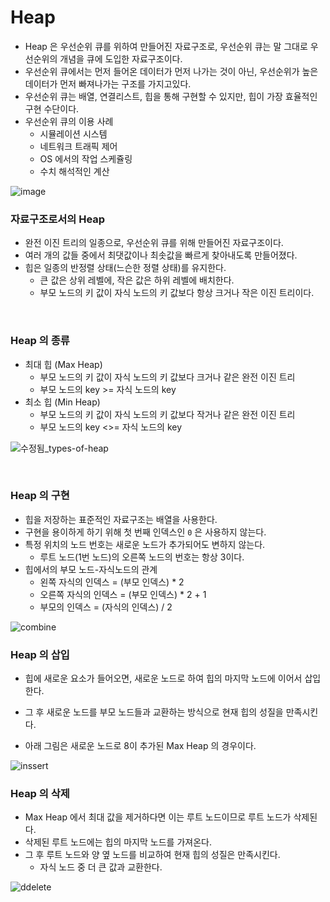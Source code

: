 # Heap
+ Heap 은 우선순위 큐를 위하여 만들어진 자료구조로, 우선순위 큐는 말 그대로 우선순위의 개념을 큐에 도입한 자료구조이다.
+ 우선순위 큐에서는 먼저 들어온 데이터가 먼저 나가는 것이 아닌, 우선순위가 높은 데이터가 먼저 빠져나가는 구조를 가지고있다.
+ 우선순위 큐는 배열, 연결리스트, 힙을 통해 구현할 수 있지만, 힙이 가장 효율적인 구현 수단이다.    
+ 우선순위 큐의 이용 사례
    - 시뮬레이션 시스템
    - 네트워크 트래픽 제어
    - OS 에서의 작업 스케쥴링
    - 수치 해석적인 계산

![image](https://user-images.githubusercontent.com/49611158/145711326-6e0eae8c-1397-4f6c-ac67-4e0e6de44517.png)

### 자료구조로서의 Heap
+ 완전 이진 트리의 일종으로, 우선순위 큐를 위해 만들어진 자료구조이다.
+ 여러 개의 값들 중에서 최댓값이나 최솟값을 빠르게 찾아내도록 만들어졌다.
+ 힙은 일종의 반정렬 상태(느슨한 정렬 상태)를 유지한다.
    + 큰 값은 상위 레벨에, 작은 값은 하위 레벨에 배치한다.
    + 부모 노드의 키 값이 자식 노드의 키 값보다 항상 크거나 작은 이진 트리이다.

<br>

### Heap 의 종류
+ 최대 힙 (Max Heap)
    - 부모 노드의 키 값이 자식 노드의 키 값보다 크거나 같은 완전 이진 트리
    - 부모 노드의 key >= 자식 노드의 key
+ 최소 힙 (Min Heap)
    - 부모 노드의 키 값이 자식 노드의 키 값보다 작거나 같은 완전 이진 트리
    - 부모 노드의 key <>= 자식 노드의 key

![수정됨_types-of-heap](https://user-images.githubusercontent.com/49611158/145711508-afbff45a-ac49-4ca3-95fa-7c36ea0a9b49.jpg)

<br>

### Heap 의 구현
+ 힙을 저장하는 표준적인 자료구조는 배열을 사용한다.
+ 구현을 용이하게 하기 위해 첫 번째 인덱스인 `0` 은 사용하지 않는다.
+ 특정 위치의 노드 번호는 새로운 노드가 추가되어도 변하지 않는다.
    - 루트 노드(1번 노드)의 오른쪽 노드의 번호는 항상 3이다.
+ 힙에서의 부모 노드-자식노드의 관계
    - 왼쪽 자식의 인덱스 = (부모 인덱스) * 2
    - 오른쪽 자식의 인덱스 = (부모 인덱스) * 2 + 1
    - 부모의 인덱스 = (자식의 인덱스) / 2
    
![combine](https://user-images.githubusercontent.com/49611158/145712339-e7e03de7-9222-45f5-a7d4-d2bd2f0d3414.png)


### Heap 의 삽입 
+ 힙에 새로운 요소가 들어오면, 새로운 노드로 하여 힙의 마지막 노드에 이어서 삽입한다.
+ 그 후 새로운 노드를 부모 노드들과 교환하는 방식으로 현재 힙의 성질을 만족시킨다.

+ 아래 그림은 새로운 노드로 8이 추가된 Max Heap 의 경우이다.
    
![inssert](https://user-images.githubusercontent.com/49611158/145712778-95c22b12-a85d-4465-a752-49f4acc36356.png)


### Heap 의 삭제
+ Max Heap 에서 최대 값을 제거하다면 이는 루트 노드이므로 루트 노드가 삭제된다.
+ 삭제된 루트 노드에는 힙의 마지막 노드를 가져온다.
+ 그 후 루트 노드와 양 옆 노드를 비교하여 현재 힙의 성질은 만족시킨다.
    - 자식 노드 중 더 큰 값과 교환한다.


![ddelete](https://user-images.githubusercontent.com/49611158/145713308-3e117d5b-1b3d-4588-a1c6-cd6a9cf43c7d.png)

